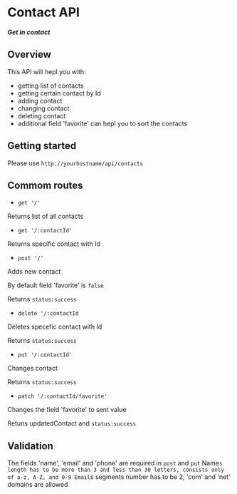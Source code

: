 # Contact API

**_Get in contact_**

## Overview

This API will hepl you with:

- getting list of contacts
- getting certain contact by Id
- adding contact
- changing contact
- deleting contact
- additional field 'favorite' can hepl you to sort the contacts

## Getting started

Please use `http://yourhostname/api/contacts`

## Commom routes

- `get '/'`

Returns list of all contacts

- `get '/:contactId'`

Returns specific contact with Id

- `post '/'`

Adds new contact

By default field 'favorite' is `false`

Returns `status:success`

- `delete '/:contactId`

Deletes specefic contact with Id

Returns `status:success`

- `put '/:contactId'`

Changes contact

Returns `status:success`

- `patch '/:contactId/favorite'`

Changes the field 'favorite' to sent value

Retuns updatedContact and `status:success`

## Validation

The fields 'name', 'email' and 'phone' are required in `post` and `put`
Name`s length has to be more than 3 and less than 30 letters, consists only of a-z, A-Z, and 0-9 Email`s segments number has to be 2, 'com' and 'net' domains are allowed
